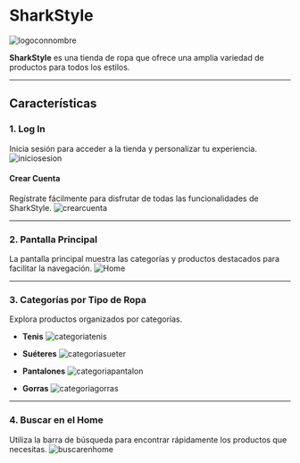 # **SharkStyle**
![logoconnombre](https://github.com/user-attachments/assets/6cf94364-373d-4d5e-a117-a1ac5bc501fe)

**SharkStyle** es una tienda de ropa que ofrece una amplia variedad de productos para todos los estilos.

---

## **Características**

### **1. Log In**
Inicia sesión para acceder a la tienda y personalizar tu experiencia.
![iniciosesion](https://github.com/user-attachments/assets/8b6de5ba-38e0-4bb0-9488-0e57ed6ee7ea)


#### Crear Cuenta  
Regístrate fácilmente para disfrutar de todas las funcionalidades de SharkStyle.
![crearcuenta](https://github.com/user-attachments/assets/06ae9afa-1616-447a-991c-485b73ba6c97)

---

### **2. Pantalla Principal**
La pantalla principal muestra las categorías y productos destacados para facilitar la navegación.
![Home](https://github.com/user-attachments/assets/7eedf78b-99f1-4629-85ae-2fc619acdc37)

---

### **3. Categorías por Tipo de Ropa**  
Explora productos organizados por categorías.

- **Tenis**
  ![categoriatenis](https://github.com/user-attachments/assets/74f1c142-ecea-4728-a959-ed1820366a1f)
  

- **Suéteres**
   ![categoriasueter](https://github.com/user-attachments/assets/29649e48-4fc0-4de2-8c66-62f66979d4a4)


- **Pantalones**
  ![categoriapantalon](https://github.com/user-attachments/assets/4cc32c43-8115-408a-ac83-7722b28bfa73)


- **Gorras**
![categoriagorras](https://github.com/user-attachments/assets/5656cee5-5fa5-4add-bf33-3ec101e29049)


---

### **4. Buscar en el Home**
Utiliza la barra de búsqueda para encontrar rápidamente los productos que necesitas.
![buscarenhome](https://github.com/user-attachments/assets/379872aa-df41-4240-a2f9-6f45c7912a79)

